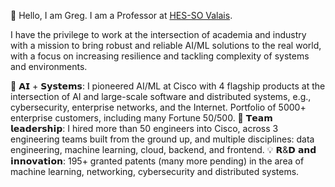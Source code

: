 👋 Hello, I am Greg. I am a Professor at [HES-SO Valais](https://www.hevs.ch). 

I have the privilege to work at the intersection of academia and industry with a mission to bring robust and reliable AI/ML solutions to the real world, with a focus on increasing resilience and tackling complexity of systems and environments. 

🤖 𝗔𝗜 + 𝗦𝘆𝘀𝘁𝗲𝗺𝘀: I pioneered AI/ML at Cisco with 4 flagship products at the intersection of AI and large-scale software and distributed systems, e.g., cybersecurity, enterprise networks, and the Internet. Portfolio of 5000+ enterprise customers, including many Fortune 50/500. 
🚀 𝗧𝗲𝗮𝗺 𝗹𝗲𝗮𝗱𝗲𝗿𝘀𝗵𝗶𝗽: I hired more than 50 engineers into Cisco, across 3 engineering teams built from the ground up, and multiple disciplines: data engineering, machine learning, cloud, backend, and frontend.
💡 𝗥&𝗗 𝗮𝗻𝗱 𝗶𝗻𝗻𝗼𝘃𝗮𝘁𝗶𝗼𝗻: 195+ granted patents (many more pending) in the area of machine learning, networking, cybersecurity and distributed systems. 